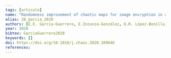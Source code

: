 ```yaml
---
tags: [articulo]
name: "Randomness improvement of chaotic maps for image encryption in a wireless communication scheme using PIC-microcontroller via Zigbee channels"
alias: 28_garcia_2020
authors: [E.E. Garcia-Guerrero, E.Inzunza-González, O.R. López-Bonilla, J.R. Cárdenas-Valdez, E. Tlelo-Cuautle]
year: 2020
bibtex: GarciaGuerrero2020
keywords: []
doi: https://doi.org/10.1016/j.chaos.2020.109646
references: 
---
```


